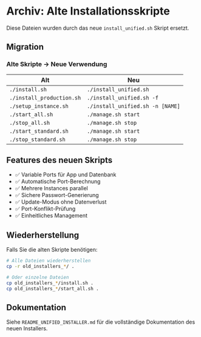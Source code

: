 # Archiv: Alte Installationsskripte

Diese Dateien wurden durch das neue `install_unified.sh` Skript ersetzt.

## Migration

### Alte Skripte → Neue Verwendung

| Alt | Neu |
|-----|-----|
| `./install.sh` | `./install_unified.sh` |
| `./install_production.sh` | `./install_unified.sh -f` |
| `./setup_instance.sh` | `./install_unified.sh -n [NAME]` |
| `./start_all.sh` | `./manage.sh start` |
| `./stop_all.sh` | `./manage.sh stop` |
| `./start_standard.sh` | `./manage.sh start` |
| `./stop_standard.sh` | `./manage.sh stop` |

## Features des neuen Skripts

- ✅ Variable Ports für App und Datenbank
- ✅ Automatische Port-Berechnung
- ✅ Mehrere Instances parallel
- ✅ Sichere Passwort-Generierung
- ✅ Update-Modus ohne Datenverlust
- ✅ Port-Konflikt-Prüfung
- ✅ Einheitliches Management

## Wiederherstellung

Falls Sie die alten Skripte benötigen:

```bash
# Alle Dateien wiederherstellen
cp -r old_installers_*/ .

# Oder einzelne Dateien
cp old_installers_*/install.sh .
cp old_installers_*/start_all.sh .
```

## Dokumentation

Siehe `README_UNIFIED_INSTALLER.md` für die vollständige Dokumentation des neuen Installers.
